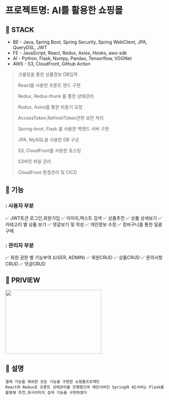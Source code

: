 # 프로젝트명: AI를 활용한 쇼핑몰


## :muscle: STACK

<!-- ![JavaScript](https://img.shields.io/badge/javascript-%23323330.svg?style=for-the-badge&logo=javascript&logoColor=%23F7DF1E)
![React](https://img.shields.io/badge/react-%2320232a.svg?style=for-the-badge&logo=react&logoColor=%2361DAFB)
![Redux](https://img.shields.io/badge/redux-%23593d88.svg?style=for-the-badge&logo=redux&logoColor=white)
![Redux](https://img.shields.io/badge/reduxthunk-%23593d88.svg?style=for-the-badge&logo=reduxthunk&logoColor=white)
![Java](https://img.shields.io/badge/java-6DA55F?style=for-the-badge&logo=java&logoColor=white)
![spring-boot](https://img.shields.io/badge/spring-6DA55F?style=for-the-badge&logo=spring&logoColor=white)
![AWS](https://img.shields.io/badge/AWS-%23FF9900.svg?style=for-the-badge&logo=amazon-aws&logoColor=white) -->

* BE - Java, Spring Boot, Spring Security, Spring WebClient, JPA, QueryDSL, JWT
* FE - JavaScript, React, Redux, Axios, Hooks, aws-sdk
* AI - Python, Flask, Numpy, Pandas, Tensorflow, VGGNet
* AWS - S3, CloudFront, Github Action


> 크롤링을 통한 상품정보 DB입력
>
> React를 사용한 프론트 엔드 구현
>
> Redux, Redux-thunk 를 통한 상태관리 
> 
> Rudux, Axios를 통한 비동기 요청
> 
> AccessToken,RefreshToken관련 보안 처리
>
> Spring-boot, Flask 를 사용한 백엔드 서버 구현
>
> JPA, MySQL을 사용한 DB 구성
>
> S3, CloudFront를 사용한 호스팅
> 
> S3버킷 파일 관리
> 
> CloudFront 환경관리 및 CICD


## :large_blue_circle: 기능
### : 사용자 부분
:white_check_mark: JWT토큰 로그인,회원가입
:white_check_mark: 이미지,텍스트 검색
:white_check_mark: 상품추천
:white_check_mark: 상품 상세보기
:white_check_mark: 카테고리 별 상품 보기
:white_check_mark: 댓글보기 및 작성
:white_check_mark: 개인정보 수정
:white_check_mark: 장바구니를 통한 일괄 구매
<br/>
### : 관리자 부분
:white_check_mark: 회원 권한 별 기능부여 (USER, ADMIN)
:white_check_mark: 회원CRUD
:white_check_mark: 상품CRUD
:white_check_mark: 문의사항CRUD
:white_check_mark: 댓글CRUD


## :red_circle: PRIVIEW

<img src="https://user-images.githubusercontent.com/87364146/165513342-bacb805d-f68e-437f-a8f4-96d049e92aa5.gif" width="300px" height="200px">


## :large_blue_circle: 설명

```
결제 기능을 제외한 모든 기능을 구현한 쇼핑몰프로젝트
React와 Redux로 프론트 상태관리를 진행했으며 메인서버인 Spring와 AI서버는 Flask를 활용해 추천,유사이미지 검색 기능을 구현하였다
```
